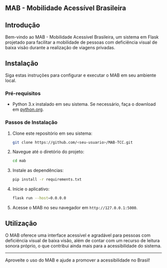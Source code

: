 ## MAB - Mobilidade Acessível Brasileira

## Introdução

Bem-vindo ao MAB - Mobilidade Acessível Brasileira, um sistema em Flask projetado para facilitar a mobilidade de pessoas com deficiência visual de baixa visão durante a realização de viagens privadas.

## Instalação

Siga estas instruções para configurar e executar o MAB em seu ambiente local.

### Pré-requisitos

- Python 3.x instalado em seu sistema. Se necessário, faça o download em [python.org](https://www.python.org/downloads/).

### Passos de Instalação

1. Clone este repositório em seu sistema:

   ```bash
   git clone https://github.com/<seu-usuario>/MAB-TCC.git
   ```

2. Navegue até o diretório do projeto:

   ```bash
   cd mab
   ```

3. Instale as dependências:

   ```bash
   pip install -r requirements.txt
   ```

4. Inicie o aplicativo:

   ```bash
   flask run --host=0.0.0.0
   ```

5. Acesse o MAB no seu navegador em `http://127.0.0.1:5000`.

## Utilização

O MAB oferece uma interface acessível e agradável para pessoas com deficiência visual de baixa visão, além de contar com um recurso de leitura sonora próprio, o que contribui ainda mais para a acessibilidade do sistema.

---

Aproveite o uso do MAB e ajude a promover a acessibilidade no Brasil!
